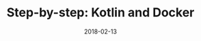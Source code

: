 ---
title: "Step-by-step: Kotlin and Docker"
date: 2018-02-13
weight: 2
series: ["step-by-step"]
tags: ["kotlin"]
---
